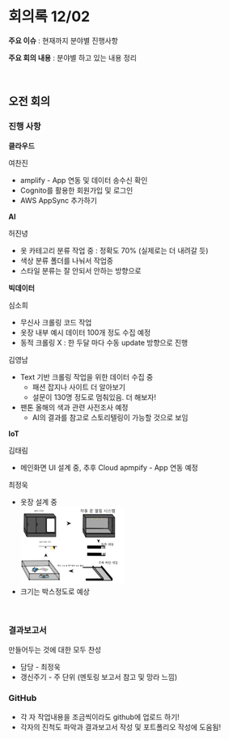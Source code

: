 # 회의록 12/02

**주요 이슈** : 현재까지 분야별 진행사항

**주요 회의 내용** :  분야별 하고 있는 내용 정리

<br>

## 오전 회의

### 진행 사항

**클라우드**

여찬진

- amplify - App 연동 및 데이터 송수신 확인
- Cognito를 활용한 회원가입 및 로그인
- AWS AppSync 추가하기

**AI**

허진녕

- 옷 카테고리 분류 작업 중 : 정확도 70% (실제로는 더 내려갈 듯)
- 색상 분류 폴더를 나눠서 작업중
- 스타일 분류는 잘 안되서 안하는 방향으로

**빅데이터**

심소희

- 무신사 크롤링 코드 작업
- 옷장 내부 예시 데이터 100개 정도 수집 예정
- 동적 크롤링 X : 한 두달 마다 수동 update 방향으로 진행

김영남

- Text 기반 크롤링 작업을 위한 데이터 수집 중
  - 패션 잡지나 사이트 더 알아보기
  - 설문이 130명 정도로 멈춰있음. 더 해보자!
- 팬톤 올해의 색과 관련 사전조사 예정
  - AI의 결과를 참고로 스토리텔링이 가능할 것으로 보임

**IoT**

김태림

- 메인화면 UI 설계 중, 추후 Cloud apmpify - App 연동 예정

최정욱

- 옷장 설계 중  
  <img src="markdown-images/image-20201202180910355.png" alt="image-20201202180910355" style="zoom:20%;" />  
- 크기는 박스정도로 예상

<br>

### 결과보고서

만들어두는 것에 대한 모두 찬성

- 담당 - 최정욱
- 갱신주기 - 주 단위 (멘토링 보고서 참고 및 망라 느낌)
  

### GitHub

- 각 자 작업내용을 조금씩이라도 github에 업로드 하기!
- 각자의 진척도 파악과 결과보고서 작성 및 포트폴리오 작성에 도움됨!